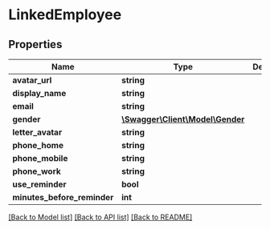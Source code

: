 # LinkedEmployee

## Properties
Name | Type | Description | Notes
------------ | ------------- | ------------- | -------------
**avatar_url** | **string** |  | [optional] 
**display_name** | **string** |  | [optional] 
**email** | **string** |  | [optional] 
**gender** | [**\Swagger\Client\Model\Gender**](Gender.md) |  | [optional] 
**letter_avatar** | **string** |  | [optional] 
**phone_home** | **string** |  | [optional] 
**phone_mobile** | **string** |  | [optional] 
**phone_work** | **string** |  | [optional] 
**use_reminder** | **bool** |  | [optional] 
**minutes_before_reminder** | **int** |  | [optional] 

[[Back to Model list]](../README.md#documentation-for-models) [[Back to API list]](../README.md#documentation-for-api-endpoints) [[Back to README]](../README.md)


